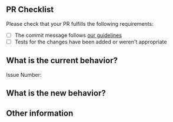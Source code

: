 <!-- 
Filling out this template is required. Do not delete the template when submitting a Pull Request.
-->
## PR Checklist
<!-- Please check verify and then check each option using "x". i.e. "- [x] The..." -->
Please check that your PR fulfills the following requirements:
- [ ] The commit message follows [our guidelines](https://github.com/angular/components/blob/master/CONTRIBUTING.md#commit)
- [ ] Tests for the changes have been added or weren't appropriate

## What is the current behavior?


Issue Number: 


## What is the new behavior?


## Other information

